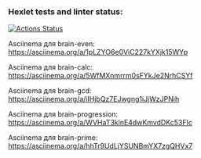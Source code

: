 ### Hexlet tests and linter status:
[![Actions Status](https://github.com/mipeqq/python-project-49/actions/workflows/hexlet-check.yml/badge.svg)](https://github.com/mipeqq/python-project-49/actions)

Asciinema для brain-even: https://asciinema.org/a/1pLZYO6e0ViC227kYXjk15WYp

Asciinema для brain-calc: https://asciinema.org/a/5WfMXnmrrm0sFYkJe2NrhCSYf

Asciinema для brain-gcd: https://asciinema.org/a/iIHjbQz7EJwgng1iJjWzJPNih

Asciinema для brain-progression: https://asciinema.org/a/WVHaT3klnE4dwKmvdDKc53FIc

Asciinema для brain-prime: https://asciinema.org/a/hhTr9UdLjYSUNBmYX7zgQHVx7